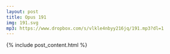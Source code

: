 ```yaml
---
layout: post
title: Opus 191
img: 191.svg
mp3: https://www.dropbox.com/s/vlkle4nbyy216jq/191.mp3?dl=1
---
```


{% include post_content.html %}
